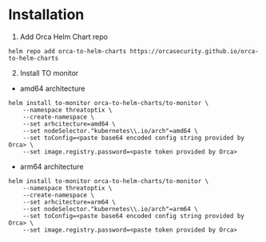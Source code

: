 # Installation

1. Add Orca Helm Chart repo
```
helm repo add orca-to-helm-charts https://orcasecurity.github.io/orca-to-helm-charts
```

2. Install TO monitor

- amd64 architecture
```
helm install to-monitor orca-to-helm-charts/to-monitor \
    --namespace threatoptix \
    --create-namespace \
    --set arhcitecture=amd64 \
    --set nodeSelector."kubernetes\\.io/arch"=amd64 \
    --set toConfig=<paste base64 encoded config string provided by Orca> \
    --set image.registry.password=<paste token provided by Orca>
```
- arm64 architecture
```
helm install to-monitor orca-to-helm-charts/to-monitor \
    --namespace threatoptix \
    --create-namespace \
    --set arhcitecture=arm64 \
    --set nodeSelector."kubernetes\\.io/arch"=arm64 \
    --set toConfig=<paste base64 encoded config string provided by Orca> \
    --set image.registry.password=<paste token provided by Orca>
```
